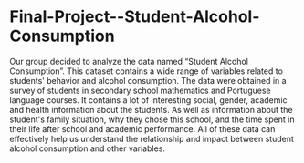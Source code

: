 # Final-Project--Student-Alcohol-Consumption

  Our group decided to analyze the data named “Student Alcohol Consumption”. This dataset contains a wide range of variables related to students' behavior and alcohol consumption. The data were obtained in a survey of students in secondary school mathematics and Portuguese language courses. It contains a lot of interesting social, gender, academic and health information about the students. As well as information about the student's family situation, why they chose this school, and the time spent in their life after school and academic performance. All of these data can effectively help us understand the relationship and impact between student alcohol consumption and other variables.
